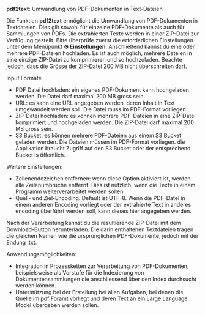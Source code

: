 **pdf2text**: Umwandlung von PDF-Dokumenten in Text-Dateien

Die Funktion **pdf2text** ermöglicht die Umwandlung von PDF-Dokumenten in Textdateien. Dies gilt sowohl für einzelne PDF-Dokumente als auch für Sammlungen von PDFs. Die extrahierten Texte werden in einer ZIP-Datei zur Verfügung gestellt. Bitte überprüfe zuerst die erforderlichen Einstellungen unter dem Menüpunkt **⚙️ Einstellungen**. Anschließend kannst du eine oder mehrere PDF-Dateien hochladen. Es ist auch möglich, mehrere Dateien in eine einzige ZIP-Datei zu komprimieren und so hochzuladen. Beachte jedoch, dass die Grösse der ZIP-Datei 200 MB nicht überschreiten darf.

Input Formate
- PDF Datei hochladen: ein eigenes PDF-Dokument kann hochgeladen werden. Die Datei darf maximal 200 MB gross sein.
- URL: es kann eine URL angegeben werden, deren Inhalt in Text umgewandelt werden soll. Die Datei muss im PDF-Format vorliegen.
- ZIP-Datei hochladen: es können mehrere PDF-Dateien in eine ZIP-Datei komprimiert und hochgeladen werden. Die ZIP-Datei darf maximal 200 MB gross sein.
- S3 Bucket: es können mehrere PDF-Dateien aus einem S3 Bucket geladen werden. Die Dateien müssen im PDF-Format vorliegen. die Applikation braucht Zugriff auf den S3 Bucket oder der entsprechend Bucket is öffentlich.

Weitere Einstellungen:
- Zeilenendezeichen entfernen: wenn diese Option aktiviert ist, werden alle Zeilenumbrüche entfernt. Dies ist nützlich, wenn die Texte in einem Programm weiterverarbeitet werden sollen.
- Quell- und Ziel-Encoding. Default ist UTF-8. Wenn die PDF-Datei in einem anderen Encoding vorliegt oder der extrahierte Text in anderes encoding überführt werden soll, kann dieses hier angegeben werden.

Nach der Verarbeitung kannst du die resultierende ZIP-Datei mit dem Download-Button herunterladen. Die darin enthaltenen Textdateien tragen die gleichen Namen wie die ursprünglichen PDF-Dokumente, jedoch mit der Endung .txt.

Anwendungsmöglichkeiten:
- Integration in Prozessketten zur Verarbeitung von PDF-Dokumenten, beispielsweise als Vorstufe für die Indexierung von Dokumentensammlungen die anschliessend über den Index durchsucht werden können.
- Unterstützung bei der Erstellung bei allen Aufgaben, bei denen die Quelle im pdf Foramt vorliegt und deren Text an ein Large Language Model übergeben werden sollen.